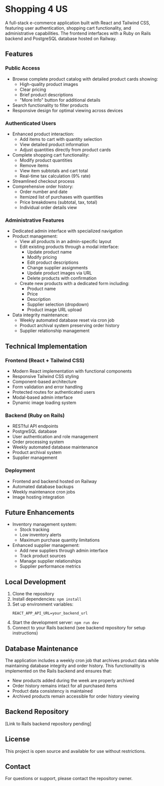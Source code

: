 # Shopping 4 US

A full-stack e-commerce application built with React and Tailwind CSS, featuring user authentication, shopping cart functionality, and administrative capabilities. The frontend interfaces with a Ruby on Rails backend and PostgreSQL database hosted on Railway.

## Features

### Public Access
- Browse complete product catalog with detailed product cards showing:
  - High-quality product images
  - Clear pricing
  - Brief product descriptions
  - "More Info" button for additional details
- Search functionality to filter products
- Responsive design for optimal viewing across devices

### Authenticated Users
- Enhanced product interaction:
  - Add items to cart with quantity selection
  - View detailed product information
  - Adjust quantities directly from product cards
- Complete shopping cart functionality:
  - Modify product quantities
  - Remove items
  - View item subtotals and cart total
  - Real-time tax calculation (9% rate)
- Streamlined checkout process
- Comprehensive order history:
  - Order number and date
  - Itemized list of purchases with quantities
  - Price breakdowns (subtotal, tax, total)
  - Individual order details view

### Administrative Features
- Dedicated admin interface with specialized navigation
- Product management:
  - View all products in an admin-specific layout
  - Edit existing products through a modal interface:
    - Update product name
    - Modify pricing
    - Edit product descriptions
    - Change supplier assignments
    - Update product images via URL
    - Delete products with confirmation
  - Create new products with a dedicated form including:
    - Product name
    - Price
    - Description
    - Supplier selection (dropdown)
    - Product image URL upload
- Data integrity maintenance:
  - Weekly automated database reset via cron job
  - Product archival system preserving order history
  - Supplier relationship management

## Technical Implementation

### Frontend (React + Tailwind CSS)
- Modern React implementation with functional components
- Responsive Tailwind CSS styling
- Component-based architecture
- Form validation and error handling
- Protected routes for authenticated users
- Modal-based admin interface
- Dynamic image loading system

### Backend (Ruby on Rails)
- RESTful API endpoints
- PostgreSQL database
- User authentication and role management
- Order processing system
- Weekly automated database maintenance
- Product archival system
- Supplier management

### Deployment
- Frontend and backend hosted on Railway
- Automated database backups
- Weekly maintenance cron jobs
- Image hosting integration

## Future Enhancements
- Inventory management system:
  - Stock tracking
  - Low inventory alerts
  - Maximum purchase quantity limitations
- Enhanced supplier management:
  - Add new suppliers through admin interface
  - Track product sources
  - Manage supplier relationships
  - Supplier performance metrics

## Local Development

1. Clone the repository
2. Install dependencies: `npm install`
3. Set up environment variables:
   ```env
   REACT_APP_API_URL=your_backend_url
   ```
4. Start the development server: `npm run dev`
5. Connect to your Rails backend (see backend repository for setup instructions)

## Database Maintenance
The application includes a weekly cron job that archives product data while maintaining database integrity and order history. This functionality is implemented on the Rails backend and ensures that:
- New products added during the week are properly archived
- Order history remains intact for all purchased items
- Product data consistency is maintained
- Archived products remain accessible for order history viewing

## Backend Repository
[Link to Rails backend repository pending]

## License
This project is open source and available for use without restrictions.

## Contact
For questions or support, please contact the repository owner.